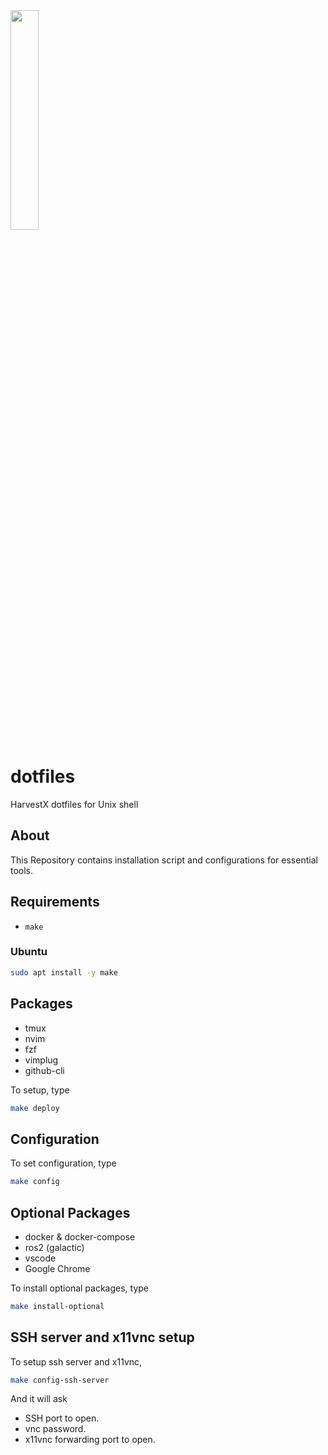 <img src="https://harvestx.jp/img/logo-red.svg" width="30%">


# dotfiles
HarvestX dotfiles for Unix shell

## About
This Repository contains installation script and configurations for essential tools.

## Requirements
- `make`

### Ubuntu
```bash
sudo apt install -y make
```

## Packages
- tmux
- nvim
- fzf
- vimplug
- github-cli

To setup, type
```bash
make deploy
```

## Configuration
To set configuration, type
```bash
make config
```


## Optional Packages
- docker & docker-compose
- ros2 (galactic)
- vscode
- Google Chrome

To install optional packages, type
```bash
make install-optional
```

## SSH server and x11vnc setup
To setup ssh server and x11vnc,
```bash
make config-ssh-server
```
And it will ask
- SSH port to open.
- vnc password.
- x11vnc forwarding port to open.

